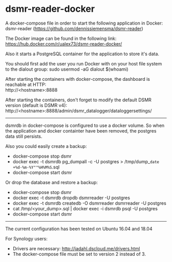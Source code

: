 # dsmr-reader-docker

A docker-compose file in order to start the following application in Docker:  
dsmr-reader (https://github.com/dennissiemensma/dsmr-reader)

The Docker image can be found in the following link:
https://hub.docker.com/r/ualex73/dsmr-reader-docker/

Also it starts a PostgreSQL container for the application to store it's data.

You should first add the user you run Docker with on your host file system to the dialout group:
sudo usermod -aG dialout $(whoami)

After starting the containers with docker-compose, the dashboard is reachable at HTTP:  
http://\<hostname>:8888  

After starting the containers, don't forget to modify the default DSMR version (default is DSMR v4):  
http://\<hostname>:8888/admin/dsmr_datalogger/dataloggersettings/

---

dsmrdb in docker-compose is configured to use a docker volume. So when the application and docker containter have been removed, the postgres data still persists.

Also you could easily create a backup:  
- docker-compose stop dsmr
- docker exec -t dsmrdb pg_dumpall -c -U postgres > /tmp/dump_`date +%d-%m-%Y""%H%M%S`.sql
- docker-compose start dsmr


Or drop the database and restore a backup:
- docker-compose stop dsmr
- docker exec -t dsmrdb dropdb dsmrreader -U postgres
- docker exec -t dsmrdb createdb -O dsmrreader dsmrreader -U postgres
- cat /tmp/<your_dump>.sql | docker exec -i dsmrdb psql -U postgres
- docker-compose start dsmr

---
The current configuration has been tested on Ubuntu 16.04 and 18.04

For Synology users:
- Drivers are necessary: http://jadahl.dscloud.me/drivers.html
- The docker-compose file must be set to version 2 instead of 3.
